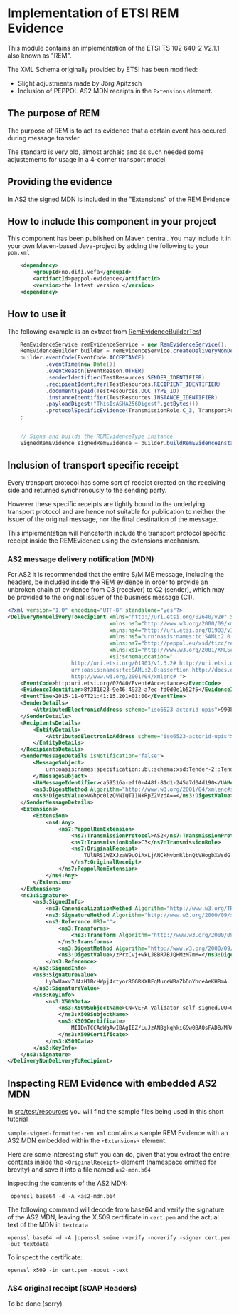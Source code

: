# Implementation of ETSI REM Evidence

This module contains an implementation of the ETSI TS 102 640-2 V2.1.1 also known as "REM".

The XML Schema originally provided by ETSI has been modified:

 * Slight adjustments made by Jörg Apitzsch
 * Inclusion of PEPPOL AS2 MDN receipts in the ```Extensions``` element.

## The purpose of REM

The purpose of REM is to act as evidence that a certain event has occured during message transfer.
 
  The standard is very old, almost archaic and as such needed some adjustements for usage in a 4-corner transport model.

## Providing the evidence

In AS2 the signed MDN is included in the "Extensions" of the REM Evidence
 

## How to include this component in your project
   
This component has been published on Maven central. You may include it in your own Maven-based Java-project by adding
   the following to your ```pom.xml```
   
```xml
    <dependency>
        <groupId>no.difi.vefa</groupId>
        <artifactId>peppol-evidence</artifactid>
        <version>the latest version </version>
    <dependency>
```

## How to use it

The following example is an extract from [RemEvidenceBuilderTest](src/test/java/no/difi/vefa/peppol/evidence/rem/RemEvidenceBuilderTest.java)

```java
    RemEvidenceService remEvidenceService = new RemEvidenceService();
    RemEvidenceBuilder builder = remEvidenceService.createDeliveryNonDeliveryToRecipientBuilder();
    builder.eventCode(EventCode.ACCEPTANCE)
            .eventTime(new Date())
            .eventReason(EventReason.OTHER)
            .senderIdentifier(TestResources.SENDER_IDENTIFIER)
            .recipientIdentifer(TestResources.RECIPIENT_IDENTIFIER)
            .documentTypeId(TestResources.DOC_TYPE_ID)
            .instanceIdentifier(TestResources.INSTANCE_IDENTIFIER)
            .payloadDigest("ThisIsASHA256Digest".getBytes())
            .protocolSpecificEvidence(TransmissionRole.C_3, TransportProfile.AS2_1_0, specificReceiptBytes)
    ;


    // Signs and builds the REMEvidenceType instance
    SignedRemEvidence signedRemEvidence = builder.buildRemEvidenceInstance(privateKeyEntry);
```


## Inclusion of transport specific receipt

Every transport protocol has some sort of receipt created on the receiving side and returned synchronously to the 
sending party.

However these specific receipts are tightly bound to the underlying transport protocol and are hence not suitable
for publication to neither the issuer of the original message, nor the final destination of the message.

This implementation will henceforth include the transport protocol specific receipt inside the REMEvidence using
the extensions mechanism.

### AS2 message delivery notification (MDN)

For AS2 it is recommended that the entire S/MIME message, including the headers, be included inside the REM evidence 
 in order to provide an unbroken chain of evidence from C3 (receiver) to C2 (sender), which may be provided to 
 the original issuer of the business message (C1).
 
```xml
<?xml version="1.0" encoding="UTF-8" standalone="yes"?>
<DeliveryNonDeliveryToRecipient xmlns="http://uri.etsi.org/02640/v2#" xmlns:ns2="http://uri.etsi.org/02231/v2#"
                                xmlns:ns3="http://www.w3.org/2000/09/xmldsig#"
                                xmlns:ns4="http://uri.etsi.org/01903/v1.3.2#"
                                xmlns:ns5="urn:oasis:names:tc:SAML:2.0:assertion"
                                xmlns:ns7="http://peppol.eu/xsd/ticc/receipt/1.0" version="1"
                                xmlns:xsi="http://www.w3.org/2001/XMLSchema-instance"
                                xsi:schemaLocation="
                    http://uri.etsi.org/01903/v1.3.2# http://uri.etsi.org/01903/v1.3.2/XAdES.xsd
                    urn:oasis:names:tc:SAML:2.0:assertion http://docs.oasis-open.org/security/saml/v2.0/saml-schema-assertion-2.0.xsd
                    http://www.w3.org/2001/04/xmlenc# ">
    <EventCode>http:uri.etsi.org/02640/Event#Acceptance</EventCode>
    <EvidenceIdentifier>8f381623-9e46-4932-a7ec-fd0d0e1b52f5</EvidenceIdentifier>
    <EventTime>2015-11-07T21:41:15.201+01:00</EventTime>
    <SenderDetails>
        <AttributedElectronicAddress scheme="iso6523-actorid-upis">9908:810017902</AttributedElectronicAddress>
    </SenderDetails>
    <RecipientsDetails>
        <EntityDetails>
            <AttributedElectronicAddress scheme="iso6523-actorid-upis">9908:123456789</AttributedElectronicAddress>
        </EntityDetails>
    </RecipientsDetails>
    <SenderMessageDetails isNotification="false">
        <MessageSubject>
            urn:oasis:names:specification:ubl:schema:xsd:Tender-2::Tender##urn:www.cenbii.eu:transaction:biitrdm090:ver3.0::2.1
        </MessageSubject>
        <UAMessageIdentifier>ca59516a-eff0-448f-81d1-245a7d04d190</UAMessageIdentifier>
        <ns3:DigestMethod Algorithm="http://www.w3.org/2001/04/xmlenc#sha256"/>
        <ns3:DigestValue>VGhpc0lzQVNIQTI1NkRpZ2VzdA==</ns3:DigestValue>
    </SenderMessageDetails>
    <Extensions>
        <Extension>
            <ns4:Any>
                <ns7:PeppolRemExtension>
                    <ns7:TransmissionProtocol>AS2</ns7:TransmissionProtocol>
                    <ns7:TransmissionRole>C3</ns7:TransmissionRole>
                    <ns7:OriginalReceipt>
                        TUlNRS1WZXJzaW9uOiAxLjANCkNvbnRlbnQtVHogbXVsdG ...... AS2 MDN in base64, truncated for readability
                    </ns7:OriginalReceipt>
                </ns7:PeppolRemExtension>
            </ns4:Any>
        </Extension>
    </Extensions>
    <ns3:Signature>
        <ns3:SignedInfo>
            <ns3:CanonicalizationMethod Algorithm="http://www.w3.org/TR/2001/REC-xml-c14n-20010315"/>
            <ns3:SignatureMethod Algorithm="http://www.w3.org/2000/09/xmldsig#rsa-sha1"/>
            <ns3:Reference URI="">
                <ns3:Transforms>
                    <ns3:Transform Algorithm="http://www.w3.org/2000/09/xmldsig#enveloped-signature"/>
                </ns3:Transforms>
                <ns3:DigestMethod Algorithm="http://www.w3.org/2000/09/xmldsig#sha1"/>
                <ns3:DigestValue>/zPrxCvj+wkLJ8BR7BJQHMzM7mM=</ns3:DigestValue>
            </ns3:Reference>
        </ns3:SignedInfo>
        <ns3:SignatureValue>
            Ly0wUaxv7U4zH1BcHWpj4rtyorRGGRKXBFqMureWRaZbDnYhceAeKHBmA ...... truncated for readability
        </ns3:SignatureValue>
        <ns3:KeyInfo>
            <ns3:X509Data>
                <ns3:X509SubjectName>CN=VEFA Validator self-signed,OU=Unknown,O=Unknown,L=Unknown,ST=Unknown,C=Unknown
                </ns3:X509SubjectName>
                <ns3:X509Certificate>
                    MIIDnTCCAoWgAwIBAgIEZ/LuJzANBgkqhkiG9w0BAQsFADB/MRAwDgYDV ...... truncated for readability
                </ns3:X509Certificate>
            </ns3:X509Data>
        </ns3:KeyInfo>
    </ns3:Signature>
</DeliveryNonDeliveryToRecipient>
```


## Inspecting REM Evidence with embedded AS2 MDN


In [src/test/resources](src/test/resources) you will find the sample files being used in this short tutorial

`sample-signed-formatted-rem.xml` contains a sample REM Evidence with an AS2 MDN embedded within the `<Extensions>` element.

Here are some interesting stuff you can do, given that you extract the 
entire contents inside the `<OriginalReceipt>` element (namespace omitted for brevity) and save it into a file named
`as2-mdn.b64`


Inspecting the contents of the AS2 MDN:
```
 openssl base64 -d -A <as2-mdn.b64 
```

The following command will decode from base64 and verify the signature of the AS2 MDN, leaving the X.509 certificate in `cert.pem` and
the actual text of the MDN in `textdata`
```
openssl base64 -d -A |openssl smime -verify -noverify -signer cert.pem -out textdata
```

To inspect the certificate:
```
openssl x509 -in cert.pem -noout -text
```


### AS4 original receipt (SOAP Headers)
  
  To be done (sorry)


  


